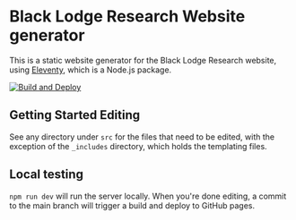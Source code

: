 # Black Lodge Research Website generator
This is a static website generator for the Black Lodge Research website, using [Eleventy](https://www.11ty.dev/), which is a Node.js package.

[![Build and Deploy](https://github.com/BlackLodgeResearch/website/actions/workflows/build-and-deploy.yml/badge.svg?branch=main)](https://github.com/BlackLodgeResearch/website/actions/workflows/build-and-deploy.yml)

## Getting Started Editing
See any directory under `src` for the files that need to be edited, with the exception of the `_includes` directory, which holds the templating files.

## Local testing
`npm run dev` will run the server locally. When you're done editing, a commit to the main branch will trigger a build and deploy to GitHub pages.